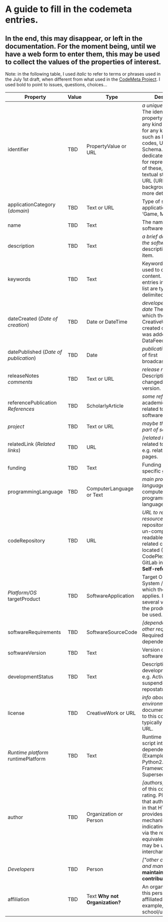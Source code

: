 # A guide to fill in the codemeta entries.

## In the end, this may disappear, or left in the documentation. For the moment being, until we have a web form to enter them, this may be used to collect the values of the properties of interest.

Note: in the following table, I used *italic* to refer to terms or phrases used in the July 1st draft, when different from what used in the [CodeMeta Project]( https://codemeta.github.io/terms/). I used bold to point to issues, questions, choices...

Property | Value | Type | Description 
------------ | ------------- | ------------- | -------------
identifier | TBD | PropertyValue or URL | *a unique identifier* The identifier property represents any kind of identifier for any kind of Thing, such as ISBNs, GTIN codes, UUIDs etc. Schema.org provides dedicated properties for representing many of these, either as textual strings or as URL (URI) links. See background notes for more details. 
applicationCategory (*domain*) | TBD | Text or URL | Type of software application, e.g. ‘Game, Multimedia’. 
name | TBD | Text | The name of the software. 
description | TBD | Text | *a brief description of the software* A description of the item.
keywords | TBD | Text | Keywords or tags used to describe this content. Multiple entries in a keywords list are typically delimited by commas.
dateCreated (*Date of creation*)  | TBD | Date or DateTime | *developement start date* The date on which the CreativeWork was created or the item was added to a DataFeed. 
datePublished (*Date of publication*) | TBD | Date | *publication date* Date of first broadcast/publication.
releaseNotes *comments* | TBD | Text or URL | *release notes* Description of what changed in this version. 
referencePublication *References* | TBD | ScholarlyArticle | *some ref to..?* An academic publication related to the software.
*project* | TBD | Text or URL | *maybe the software is part of some project*
relatedLink (*Related links*) | TBD | URL | *\[related links\]* A link related to this object, e.g. related web pages. 
funding | TBD | Text | Funding source (e.g. specific grant) 
programmingLanguage  | TBD | ComputerLanguage or Text | *main programming language* The computer programming language.
codeRepository | TBD | URL | *URL to related resources* Link to the repository where the un-compiled, human readable code and related code is located (SVN, GitHub, CodePlex, institutional GitLab instance, etc.). **Self-referencial?**
*Platform/OS* targetProduct | TBD | SoftwareApplication | Target Operating System / Product to which the code applies. If applies to several versions, just the product name can be used.
softwareRequirements | TBD | SoftwareSourceCode |*\[dependencies and other requirements\]* Required software dependencies
softwareVersion | TBD | Text | Version of the software instance.
developmentStatus | TBD | Text | Description of development status, e.g. Active, inactive, suspended. See repostatus.org
license | TBD | CreativeWork or URL | *info about the runtime environment* A license document that applies to this content, typically indicated by URL.
*Runtime platform* runtimePlatform | TBD | Text | Runtime platform or script interpreter dependencies (Example - Java v1, Python2.3, .Net Framework 3.0). Supersedes runtime.
author | TBD | Organization or Person | *\[authors\]* The author of this content or rating. Please note that author is special in that HTML 5 provides a special mechanism for indicating authorship via the rel tag. That is equivalent to this and may be used interchangeably.
*Developers* | TBD | Person | *\["other contributors and mantainers"\]* **maintainer, contributor?**
affiliation | TBD | Text **Why not Organization?** | An organization that this person is affiliated with. For example, a school/university.
